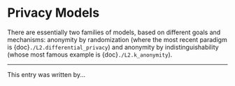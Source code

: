# Privacy Models

There are essentially two families of models, based on different goals and mechanisms: anonymity by randomization (where the most recent paradigm is {doc}`./L2.differential_privacy`) and anonymity by indistinguishability (whose most famous example is {doc}`./L2.k_anonymity`).


---
 
This entry was written by...
